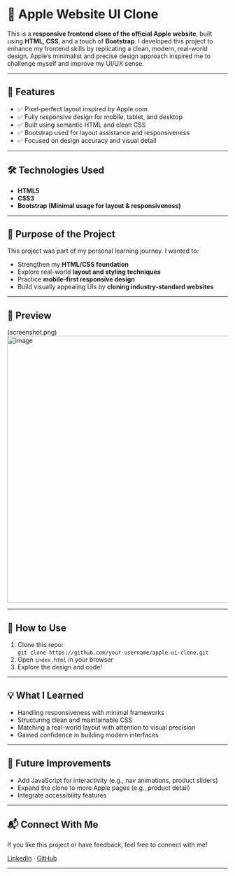 # 🍎 Apple Website UI Clone

This is a **responsive frontend clone of the official Apple website**, built using **HTML, CSS**, and a touch of **Bootstrap**. I developed this project to enhance my frontend skills by replicating a clean, modern, real-world design. Apple’s minimalist and precise design approach inspired me to challenge myself and improve my UI/UX sense.

---

## 🚀 Features

- ✅ Pixel-perfect layout inspired by Apple.com  
- ✅ Fully responsive design for mobile, tablet, and desktop  
- ✅ Built using semantic HTML and clean CSS  
- ✅ Bootstrap used for layout assistance and responsiveness  
- ✅ Focused on design accuracy and visual detail

---

## 🛠️ Technologies Used

- **HTML5**  
- **CSS3**  
- **Bootstrap (Minimal usage for layout & responsiveness)**

---

## 🎯 Purpose of the Project

This project was part of my personal learning journey. I wanted to:

- Strengthen my **HTML/CSS foundation**
- Explore real-world **layout and styling techniques**
- Practice **mobile-first responsive design**
- Build visually appealing UIs by **cloning industry-standard websites**

---

## 📸 Preview

(screenshot.png)  
<img width="1366" height="610" alt="image" src="https://github.com/user-attachments/assets/2f663829-782d-43c2-b4c6-c89feff53dae" />


---

## 📂 How to Use

1. Clone this repo:  
   `git clone https://github.com/your-username/apple-ui-clone.git`
2. Open `index.html` in your browser  
3. Explore the design and code!

---

## 💡 What I Learned

- Handling responsiveness with minimal frameworks  
- Structuring clean and maintainable CSS  
- Matching a real-world layout with attention to visual precision  
- Gained confidence in building modern interfaces

---

## 🙌 Future Improvements

- Add JavaScript for interactivity (e.g., nav animations, product sliders)  
- Expand the clone to more Apple pages (e.g., product detail)  
- Integrate accessibility features

---

## 📬 Connect With Me

If you like this project or have feedback, feel free to connect with me!

[LinkedIn](https://linkedin.com/in/Muhammad-Mohid) · [GitHub](https://github.com/M-Mohid-Error)

---

